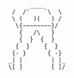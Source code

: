           ____
     /  /'    `\  \
     \ (   )(   ) /
      \{~~~~~~~~}/
       {   /\   }
       {  }  {  }
      {  }    {  }
     {- }      { -}
    _| |        | |_
    \[ ]        [ ]/
